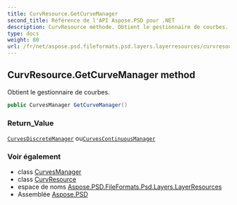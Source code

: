 ```yaml
---
title: CurvResource.GetCurveManager
second_title: Référence de l'API Aspose.PSD pour .NET
description: CurvResource méthode. Obtient le gestionnaire de courbes.
type: docs
weight: 80
url: /fr/net/aspose.psd.fileformats.psd.layers.layerresources/curvresource/getcurvemanager/
---
```

## CurvResource.GetCurveManager method

Obtient le gestionnaire de courbes.

```csharp
public CurvesManager GetCurveManager()
```

### Return_Value

[`CurvesDiscreteManager`](../../curvesdiscretemanager/) ou[`CurvesContinuousManager`](../../curvescontinuousmanager/)

### Voir également

* class [CurvesManager](../../curvesmanager/)
* class [CurvResource](../)
* espace de noms [Aspose.PSD.FileFormats.Psd.Layers.LayerResources](../../curvresource/)
* Assemblée [Aspose.PSD](../../../)


